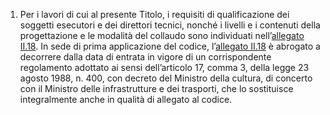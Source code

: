1. Per i lavori di cui al presente Titolo, i requisiti di qualificazione dei soggetti esecutori e dei direttori tecnici, nonché i livelli e i contenuti della progettazione e le modalità del collaudo sono individuati nell’[allegato II.18](/section/attachment-2-18/2). In sede di prima applicazione del codice, l’[allegato II.18](/section/attachment-2-18/2) è abrogato a decorrere dalla data di entrata in vigore di un corrispondente regolamento adottato ai sensi dell’articolo 17, comma 3, della legge 23 agosto 1988, n. 400, con decreto del Ministro della cultura, di concerto con il Ministro delle infrastrutture e dei trasporti, che lo sostituisce integralmente anche in qualità di allegato al codice.
